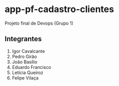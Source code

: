 
# app-pf-cadastro-clientes
Projeto final de Devops (Grupo 1)

## Integrantes
1. Igor Cavalcante
2. Pedro Girão
3. João Basílio
4. Eduardo Francisco
5. Letícia Queiroz
6. Felipe Vilaça
